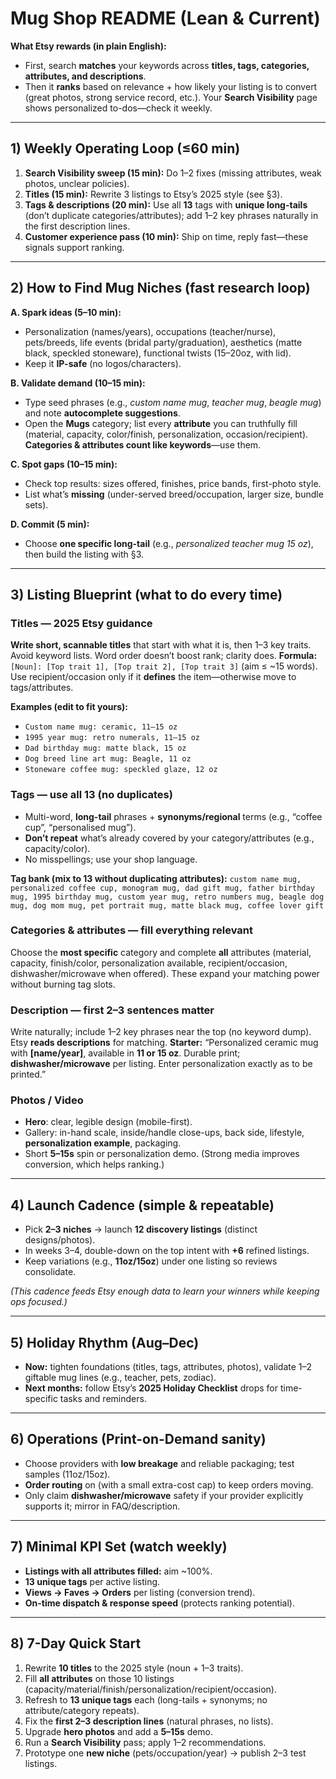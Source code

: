 # Mug Shop README (Lean & Current)

**What Etsy rewards (in plain English):**

* First, search **matches** your keywords across **titles, tags, categories, attributes, and descriptions**.
* Then it **ranks** based on relevance + how likely your listing is to convert (great photos, strong service record, etc.). Your **Search Visibility** page shows personalized to-dos—check it weekly. 

---

## 1) Weekly Operating Loop (≤60 min)

1. **Search Visibility sweep (15 min):** Do 1–2 fixes (missing attributes, weak photos, unclear policies). 
2. **Titles (15 min):** Rewrite 3 listings to Etsy’s 2025 style (see §3).
3. **Tags & descriptions (20 min):** Use all **13** tags with **unique long-tails** (don’t duplicate categories/attributes); add 1–2 key phrases naturally in the first description lines. 
4. **Customer experience pass (10 min):** Ship on time, reply fast—these signals support ranking. 

---

## 2) How to Find Mug Niches (fast research loop)

**A. Spark ideas (5–10 min):**

* Personalization (names/years), occupations (teacher/nurse), pets/breeds, life events (bridal party/graduation), aesthetics (matte black, speckled stoneware), functional twists (15–20oz, with lid).
* Keep it **IP-safe** (no logos/characters).

**B. Validate demand (10–15 min):**

* Type seed phrases (e.g., *custom name mug*, *teacher mug*, *beagle mug*) and note **autocomplete suggestions**.
* Open the **Mugs** category; list every **attribute** you can truthfully fill (material, capacity, color/finish, personalization, occasion/recipient). **Categories & attributes count like keywords**—use them. 

**C. Spot gaps (10–15 min):**

* Check top results: sizes offered, finishes, price bands, first-photo style.
* List what’s **missing** (under-served breed/occupation, larger size, bundle sets).

**D. Commit (5 min):**

* Choose **one specific long-tail** (e.g., *personalized teacher mug 15 oz*), then build the listing with §3.

---

## 3) Listing Blueprint (what to do every time)

### Titles — 2025 Etsy guidance

**Write short, scannable titles** that start with what it is, then 1–3 key traits. Avoid keyword lists. Word order doesn’t boost rank; clarity does.
**Formula:** `[Noun]: [Top trait 1], [Top trait 2], [Top trait 3]` (aim ≤ \~15 words).
Use recipient/occasion only if it **defines** the item—otherwise move to tags/attributes.

**Examples (edit to fit yours):**

* `Custom name mug: ceramic, 11–15 oz`
* `1995 year mug: retro numerals, 11–15 oz`
* `Dad birthday mug: matte black, 15 oz`
* `Dog breed line art mug: Beagle, 11 oz`
* `Stoneware coffee mug: speckled glaze, 12 oz`

### Tags — use all 13 (no duplicates)

* Multi-word, **long-tail** phrases + **synonyms/regional** terms (e.g., “coffee cup”, “personalised mug”).
* **Don’t repeat** what’s already covered by your category/attributes (e.g., capacity/color).
* No misspellings; use your shop language. 

**Tag bank (mix to 13 without duplicating attributes):**
`custom name mug, personalized coffee cup, monogram mug, dad gift mug, father birthday mug, 1995 birthday mug, custom year mug, retro numbers mug, beagle dog mug, dog mom mug, pet portrait mug, matte black mug, coffee lover gift`

### Categories & attributes — fill everything relevant

Choose the **most specific** category and complete **all** attributes (material, capacity, finish/color, personalization available, recipient/occasion, dishwasher/microwave when offered). These expand your matching power without burning tag slots. 

### Description — first 2–3 sentences matter

Write naturally; include 1–2 key phrases near the top (no keyword dump). Etsy **reads descriptions** for matching.
**Starter:** “Personalized ceramic mug with **\[name/year]**, available in **11 or 15 oz**. Durable print; **dishwasher/microwave** per listing. Enter personalization exactly as to be printed.” 

### Photos / Video

* **Hero**: clear, legible design (mobile-first).
* Gallery: in-hand scale, inside/handle close-ups, back side, lifestyle, **personalization example**, packaging.
* Short **5–15s** spin or personalization demo.
  (Strong media improves conversion, which helps ranking.) 

---

## 4) Launch Cadence (simple & repeatable)

* Pick **2–3 niches** → launch **12 discovery listings** (distinct designs/photos).
* In weeks 3–4, double-down on the top intent with **+6** refined listings.
* Keep variations (e.g., **11oz/15oz**) under one listing so reviews consolidate.

*(This cadence feeds Etsy enough data to learn your winners while keeping ops focused.)*

---

## 5) Holiday Rhythm (Aug–Dec)

* **Now:** tighten foundations (titles, tags, attributes, photos), validate 1–2 giftable mug lines (e.g., teacher, pets, zodiac).
* **Next months:** follow Etsy’s **2025 Holiday Checklist** drops for time-specific tasks and reminders. 

---

## 6) Operations (Print-on-Demand sanity)

* Choose providers with **low breakage** and reliable packaging; test samples (11oz/15oz).
* **Order routing** on (with a small extra-cost cap) to keep orders moving.
* Only claim **dishwasher/microwave** safety if your provider explicitly supports it; mirror in FAQ/description.

---

## 7) Minimal KPI Set (watch weekly)

* **Listings with all attributes filled:** aim \~100%. 
* **13 unique tags** per active listing. 
* **Views → Faves → Orders** per listing (conversion trend).
* **On-time dispatch & response speed** (protects ranking potential). 

---

## 8) 7-Day Quick Start

1. Rewrite **10 titles** to the 2025 style (noun + 1–3 traits).
2. Fill **all attributes** on those 10 listings (capacity/material/finish/personalization/recipient/occasion). 
3. Refresh to **13 unique tags** each (long-tails + synonyms; no attribute/category repeats). 
4. Fix the **first 2–3 description lines** (natural phrases, no lists). 
5. Upgrade **hero photos** and add a **5–15s** demo. 
6. Run a **Search Visibility** pass; apply 1–2 recommendations. 
7. Prototype one **new niche** (pets/occupation/year) → publish 2–3 test listings.